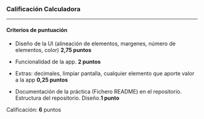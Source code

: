 ### Calificación Calculadora
---

#### Criterios de puntuación
* Diseño de la UI (alineación de elementos, margenes, número de elementos, color) **2,75 puntos**

* Funcionalidad de la app. **2 puntos**

* Extras: decimales, limpiar pantalla, cualquier elemento que aporte valor a la app **0,25 puntos**

* Documentación de la práctica (Fichero README) en el repositorio. Estructura del repositorio. Diseño.**1 punto**


Calificación: **6** puntos
